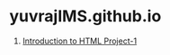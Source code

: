 # yuvrajIMS.github.io

<html>
	<head>
		<meta charset="UTF-8">
		<title>My HTML Test Page</title>
	</head>
	<body>
      <ol start="1">
	      <p><li><a href="https://github.com/yuvrajIMS/yuvrajIMS.github.io/blob/main/Intro%20to%20HTML%20final%20project.html"> Introduction to HTML Project-1</a></li><p>
      <ol>
	</body>
</html>
